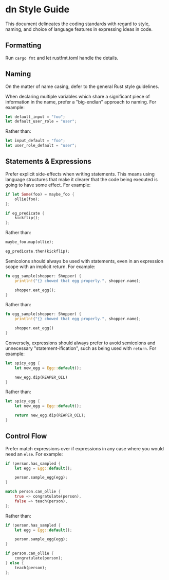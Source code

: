 # dn Style Guide

This document delineates the coding standards with regard to style, naming, and choice of language features in expressing ideas in code.

## Formatting

Run `cargo fmt` and let rustfmt.toml handle the details.

## Naming

On the matter of name casing, defer to the general Rust style guidelines.

When declaring multiple variables which share a significant piece of information in the name, prefer a "big-endian" approach to naming. For example:

```rust
let default_input = "foo";
let default_user_role = "user";
```

Rather than:

```rust
let input_default = "foo";
let user_role_default = "user";
```

## Statements & Expressions

Prefer explicit side-effects when writing statements. This means using language structures that make it clearer that the code being executed is going to have some effect. For example:

```rust
if let Some(foo) = maybe_foo {
    ollie(foo);
};

if eg_predicate {
    kickflip();
};
```

Rather than:

```rust
maybe_foo.map(ollie);

eg_predicate.then(kickflip);
```

Semicolons should always be used with statements, even in an expression scope with an implicit return. For example:

```rust
fn egg_sample(shopper: Shopper) {
    println!("{} chowed that egg properly.", shopper.name);

    shopper.eat_egg();
}
```

Rather than:

```rust
fn egg_sample(shopper: Shopper) {
    println!("{} chowed that egg properly.", shopper.name);

    shopper.eat_egg()
}
```

Conversely, expressions should always prefer to avoid semicolons and unnecessary "statement-ification", such as being used with `return`. For example:

```rust
let spicy_egg {
    let new_egg = Egg::default();

    new_egg.dip(REAPER_OIL)
}
```

Rather than:

```rust
let spicy_egg {
    let new_egg = Egg::default();

    return new_egg.dip(REAPER_OIL);
}
```

## Control Flow

Prefer match expressions over if expressions in any case where you would need an `else`. For example:

```rust
if !person.has_sampled {
    let egg = Egg::default();

    person.sample_egg(egg);
}

match person.can_ollie {
    true => congratulate(person),
    false => teach(person),
};
```

Rather than:

```rust
if !person.has_sampled {
    let egg = Egg::default();

    person.sample_egg(egg);
}

if person.can_ollie {
    congratulate(person);
} else {
    teach(person);
};
```

